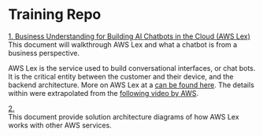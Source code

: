 # Training Repo

[1. Business Understanding for Building AI Chatbots in the Cloud (AWS Lex)](/training/business_understanding_lex.md)
</br>This document will walkthrough AWS Lex and what a chatbot is from a business perspective. 

AWS Lex is the service used to build conversational interfaces, or chat bots. It is the critical entity between the customer and their device, and the backend architecture. More on AWS Lex at a [can be found here](https://aws.amazon.com/lex). The details within were extrapolated from the [following video by AWS](https://youtu.be/qe9nRU6ZHAI). 

[2. ](/training/solution_architecture_lex.md)
</br> This document provide solution architecture diagrams of how AWS Lex works with other AWS services.
